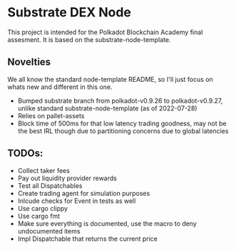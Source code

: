 # Substrate DEX Node
This project is intended for the Polkadot Blockchain Academy final assesment.
It is based on the substrate-node-template.

## Novelties
We all know the standard node-template README, so I'll just focus on whats new and different in this one.

- Bumped substrate branch from polkadot-v0.9.26 to polkadot-v0.9.27, unlike standard substrate-node-template (as of 2022-07-28)
- Relies on pallet-assets
- Block time of 500ms for that low latency trading goodness, may not be the best IRL though due to partitioning concerns due to global latencies

## TODOs:
- Collect taker fees
- Pay out liquidity provider rewards
- Test all Dispatchables
- Create trading agent for simulation purposes
- Inlcude checks for Event in tests as well
- Use cargo clippy
- Use cargo fmt
- Make sure everything is documented, use the macro to deny undocumented items
- Impl Dispatchable that returns the current price